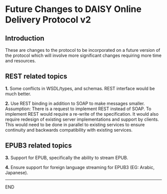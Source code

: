 # **Future Changes to DAISY Online Delivery Protocol v2** #

## Introduction ##

These are changes to the protocol to be incorporated on a future version of the protocol which will involve more significant changes requiring more time and resources.

## **REST related topics** ##

**1.** Some conflicts in WSDL/types, and schemas. REST interface would be much better.

**2.** Use REST binding in addition to SOAP to make messages smaller.
Assumption: There is a request to implement REST instead of SOAP.  To implement REST would require a re-write of the specification.  It would also require redesign of existing server implementations and support by clients.  This would need to be done in parallel to existing services to ensure continuity and backwards compatibility with existing services.

## **EPUB3 related topics** ##

**3.** Support for EPUB, specifically the ability to stream EPUB.

**4.** Ensure support for foreign language streaming for EPUB3 (EG: Arabic, Japanese).

---

END